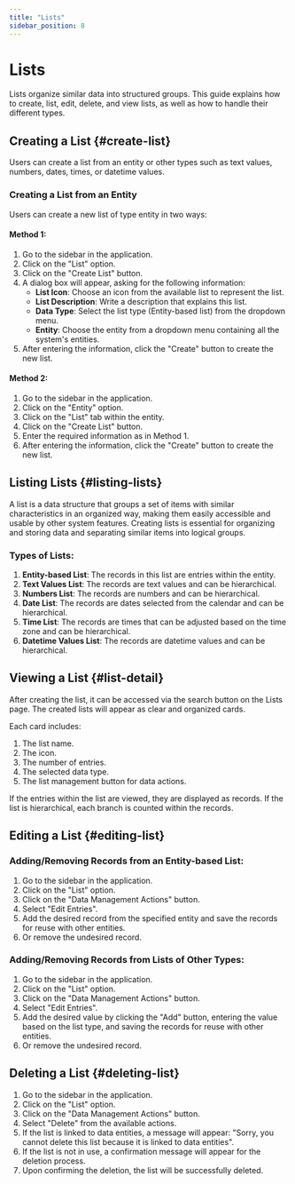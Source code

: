 ```yaml
---
title: "Lists"
sidebar_position: 8
---
```


# Lists

Lists organize similar data into structured groups. This guide explains how to create, list, edit, delete, and view lists, as well as how to handle their different types.

## Creating a List {#create-list}

Users can create a list from an entity or other types such as text values, numbers, dates, times, or datetime values.

### Creating a List from an Entity

Users can create a new list of type entity in two ways:

#### Method 1:

1. Go to the sidebar in the application.
2. Click on the "List" option.
3. Click on the "Create List" button.
4. A dialog box will appear, asking for the following information:
   - **List Icon**: Choose an icon from the available list to represent the list.
   - **List Description**: Write a description that explains this list.
   - **Data Type**: Select the list type (Entity-based list) from the dropdown menu.
   - **Entity**: Choose the entity from a dropdown menu containing all the system's entities.
5. After entering the information, click the "Create" button to create the new list.

#### Method 2:

1. Go to the sidebar in the application.
2. Click on the "Entity" option.
3. Click on the "List" tab within the entity.
4. Click on the "Create List" button.
5. Enter the required information as in Method 1.
6. After entering the information, click the "Create" button to create the new list.

## Listing Lists {#listing-lists}

A list is a data structure that groups a set of items with similar characteristics in an organized way, making them easily accessible and usable by other system features. Creating lists is essential for organizing and storing data and separating similar items into logical groups.

### Types of Lists:

1. **Entity-based List**: The records in this list are entries within the entity.
2. **Text Values List**: The records are text values and can be hierarchical.
3. **Numbers List**: The records are numbers and can be hierarchical.
4. **Date List**: The records are dates selected from the calendar and can be hierarchical.
5. **Time List**: The records are times that can be adjusted based on the time zone and can be hierarchical.
6. **Datetime Values List**: The records are datetime values and can be hierarchical.

## Viewing a List {#list-detail}

After creating the list, it can be accessed via the search button on the Lists page. The created lists will appear as clear and organized cards.

Each card includes:
1. The list name.
2. The icon.
3. The number of entries.
4. The selected data type.
5. The list management button for data actions.

If the entries within the list are viewed, they are displayed as records. If the list is hierarchical, each branch is counted within the records.

## Editing a List {#editing-list}

### Adding/Removing Records from an Entity-based List:

1. Go to the sidebar in the application.
2. Click on the "List" option.
3. Click on the "Data Management Actions" button.
4. Select "Edit Entries".
5. Add the desired record from the specified entity and save the records for reuse with other entities.
6. Or remove the undesired record.

### Adding/Removing Records from Lists of Other Types:

1. Go to the sidebar in the application.
2. Click on the "List" option.
3. Click on the "Data Management Actions" button.
4. Select "Edit Entries".
5. Add the desired value by clicking the "Add" button, entering the value based on the list type, and saving the records for reuse with other entities.
6. Or remove the undesired record.

## Deleting a List {#deleting-list}

1. Go to the sidebar in the application.
2. Click on the "List" option.
3. Click on the "Data Management Actions" button.
4. Select "Delete" from the available actions.
5. If the list is linked to data entities, a message will appear: "Sorry, you cannot delete this list because it is linked to data entities".
6. If the list is not in use, a confirmation message will appear for the deletion process.
7. Upon confirming the deletion, the list will be successfully deleted.
